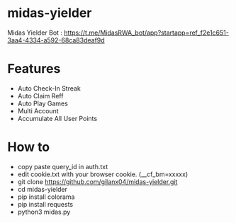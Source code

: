 # midas-yielder
Midas Yielder Bot : https://t.me/MidasRWA_bot/app?startapp=ref_f2e1c651-3aa4-4334-a592-68ca83deaf9d
# Features
- Auto Check-In Streak
- Auto Claim Reff
- Auto Play Games
- Multi Account
- Accumulate All User Points
# How to
- copy paste query_id in auth.txt
- edit cookie.txt with your browser cookie. (__cf_bm=xxxxx)
- git clone https://github.com/gilanx04/midas-yielder.git
- cd midas-yielder
- pip install colorama
- pip install requests
- python3 midas.py
